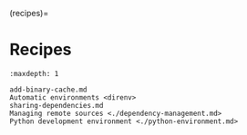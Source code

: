 (recipes)=
# Recipes

```{toctree}
:maxdepth: 1

add-binary-cache.md
Automatic environments <direnv>
sharing-dependencies.md
Managing remote sources <./dependency-management.md>
Python development environment <./python-environment.md>
```
